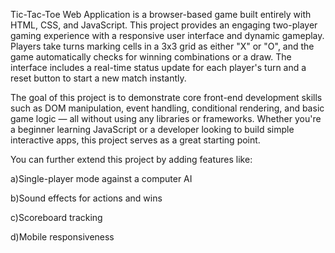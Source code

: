 Tic-Tac-Toe Web Application is a browser-based game built entirely with HTML, CSS, and JavaScript. This project provides an engaging two-player gaming experience with a responsive user interface and dynamic gameplay. Players take turns marking cells in a 3x3 grid as either "X" or "O", and the game automatically checks for winning combinations or a draw. The interface includes a real-time status update for each player's turn and a reset button to start a new match instantly.

The goal of this project is to demonstrate core front-end development skills such as DOM manipulation, event handling, conditional rendering, and basic game logic — all without using any libraries or frameworks. Whether you're a beginner learning JavaScript or a developer looking to build simple interactive apps, this project serves as a great starting point.

You can further extend this project by adding features like:

a)Single-player mode against a computer AI 

b)Sound effects for actions and wins 

c)Scoreboard tracking 

d)Mobile responsiveness 
